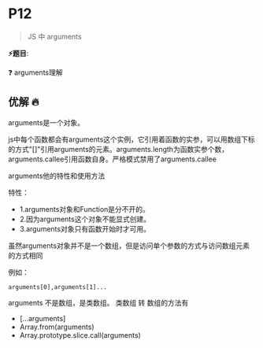 # P12

> JS 中 arguments

**⚡题目**:

❓ arguments理解

## 优解 🔥

arguments是一个对象。

js中每个函数都会有arguments这个实例，它引用着函数的实参，可以用数组下标的方式"[]"引用arguments的元素。arguments.length为函数实参个数，arguments.callee引用函数自身。严格模式禁用了arguments.callee

arguments他的特性和使用方法

特性：

- 1.arguments对象和Function是分不开的。
- 2.因为arguments这个对象不能显式创建。
- 3.arguments对象只有函数开始时才可用。

虽然arguments对象并不是一个数组，但是访问单个参数的方式与访问数组元素的方式相同

例如：

`arguments[0],arguments[1]...`

arguments 不是数组，是类数组。
类数组 转 数组的方法有

- [...arguments]
- Array.from(arguments)
- Array.prototype.slice.call(arguments)
